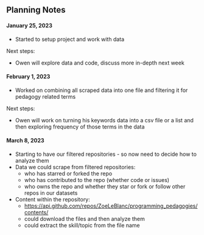 ## Planning Notes

#### January 25, 2023

- Started to setup project and work with data

Next steps:
- Owen will explore data and code, discuss more in-depth next week

#### February 1, 2023

- Worked on combining all scraped data into one file and filtering it for pedagogy related terms

Next steps:
- Owen will work on turning his keywords data into a csv file or a list and then exploring frequency of those terms in the data


#### March 8, 2023

- Starting to have our filtered repositories - so now need to decide how to analyze them
- Data we could scrape from filtered repositories:
  - who has starred or forked the repo
  - who has contributed to the repo (whether code or issues)
  - who owns the repo and whether they star or fork or follow other repos in our datasets
- Content within the repository:
  - <https://api.github.com/repos/ZoeLeBlanc/programming_pedagogies/contents/>
  - could download the files and then analyze them
  - could extract the skill/topic from the file name

